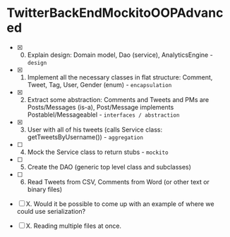 # TwitterBackEndMockitoOOPAdvanced

- [x] 0. Explain design: Domain model, Dao (service), AnalyticsEngine - `design`
- [x] 1. Implement all the necessary classes in flat structure: Comment, Tweet, Tag, User, Gender (enum) - `encapsulation`
- [x] 2. Extract some abstraction: Comments and Tweets and PMs are Posts/Messages (is-a), Post/Message implements PostableI/MessageableI - `interfaces / abstraction`
- [x] 3. User with all of his tweets (calls Service class: getTweetsByUsername()) - `aggregation`
- [ ] 4. Mock the Service class to return stubs - `mockito`
- [ ] 5. Create the DAO (generic top level class and subclasses)
- [ ] 6. Read Tweets from CSV, Comments from Word (or other text or binary files)


- [ ] X. Would it be possible to come up with an example of where we could use serialization?
- [ ] X. Reading multiple files at once. 

